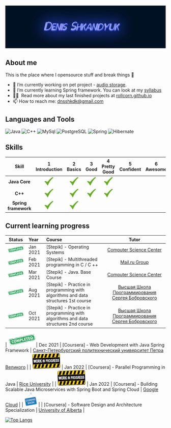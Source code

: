 <!--
**Rollcorn/Rollcorn** is a ✨ _special_ ✨ repository because its `README.md` (this file) appears on your GitHub profile.


- ⚡ Fun fact: ...
-->

![Header](https://github.com/Rollcorn/Rollcorn/blob/main/assets/scene.png)

## About me

This is the place where I opensource stuff and break things :rofl:

- 🔭 I’m currently working on pet project - [audio storage](https://github.com/Rollcorn/spring-project).
- 🌱 I’m currently learning Spring framework. You can look at my [syllabus](https://docs.google.com/spreadsheets/d/11FlKZ0HRSQCDVSGVtglLY5rEkbltWyGg5sHI2Axvxrc/edit#gid=0)
- 👨‍💻 &nbsp;Read more about my last finished projects at [rollcorn.github.io](https://rollcorn.github.io./)
- 📫 How to reach me: dnsshkdk@gmail.com

## Languages and Tools

![Java](https://img.shields.io/badge/-Java-090909?style=for-the-badge&logo=Java&logoColor=ff9129) 
![C++](https://img.shields.io/badge/-C++-090909?style=for-the-badge&logo=C%2b%2b&logoColor=36a8ff)
![MySql](https://img.shields.io/badge/-MySQL-090909?style=for-the-badge&logo=mysql&logoColor=white)
![PostgreSQL](https://img.shields.io/badge/-PostgreSQL-090909?style=for-the-badge&logo=PostgreSQL&logoColor=white)
![Spring](https://img.shields.io/badge/-Spring-090909?style=for-the-badge&logo=Spring&logoColor=36ff70)
![Hibernate](https://img.shields.io/badge/-Hibernate-090909?style=for-the-badge&logo=Hibernate&logoColor=ffca89)



## Skills

[done]: https://github.com/Rollcorn/Rollcorn/blob/main/assets/lildone.png "Done"


|               Skill              | 1<br>Introduction | 2<br>Basics   | 3<br>Good     | 4<br>Pretty Good | 5<br>Confident | 6<br>Awesome    |
|:--------------------------------:|:-----------------:|:-------------:|:-------------:|:----------------:|:--------------:|:---------------:|
|**Java Core**                     | ![done][done]|![done][done]|![done][done]|![done][done]|                |                 |
|**C++**                           | ![done][done]|![done][done]|![done][done]|![done][done]|                |                 |
|**Spring framework**              | ![done][done]|![done][done]|               |                  |                |                 |


## Current learning progress

[Completed]: https://github.com/Rollcorn/Rollcorn/blob/main/assets/lcompleted.png "Completed"
[In Progress]: https://github.com/Rollcorn/Rollcorn/blob/main/assets/lilinprogress.png "In Progress"
[Soon]: https://github.com/Rollcorn/Rollcorn/blob/main/assets/lcomingsoon.png "Soon"

|            Status           |   Year   | Course                                                          |                Tutor                        |
|:---------------------------:|:---------|:----------------------------------------------------------------|:-------------------------------------------:|
| ![Completed][Completed]| Jan 2021 | [Stepik] - Operating Systems        | [Сomputer Science Center](https://stepik.org/course/1780/info)                                   |
| ![Completed][Completed]| Feb 2021 | [Stepik] - Multithreaded programming in C / C ++                                  | [Mail.ru Group](https://stepik.org/course/149/info)                                   |
| ![Completed][Completed]| Mar 2021 | [Stepik] - Java. Base Course                                                       | [Сomputer Science Center](https://stepik.org/course/187/info)               |
| ![Completed][Completed]| Aug 2021 | [Stepik] - Practice in programming with algorithms and data structures 1st course  | [Высшая Школа Программирования Сергея Бобровского](https://vk.com/lambda_brain)               |
| ![Completed][Completed]| Oct 2021 | [Stepik] - Practice in programming with algorithms and data structures 2nd course                            | [Высшая Школа Программирования Сергея Бобровского](https://vk.com/lambda_brain)   |

| ![Completed][Completed]| Dec 2021 | [Coursera] - Web Development with Java Spring Framework                               | [Санкт-Петербургский политехнический университет Петра Великого](https://www.coursera.org/learn/web-development-with-java-spring-framework/home/welcome)               |
| ![In Progress][In Progress] |   Jan 2022       | [Coursera] - Parallel Programming in Java                          | [Rice University](https://www.coursera.org/learn/parallel-programming-in-java/home/welcome)              |
| ![In Progress][In Progress] |   Jan 2022    | [Coursera] - Building Scalable Java Microservices with Spring Boot and Spring Cloud                           | [Google Cloud](https://www.coursera.org/learn/google-cloud-java-spring/home/welcome)               |
| ![Soon][Soon]               |          | [Coursera] - Software Design and Architecture Specialization | [University of Alberta](https://www.coursera.org/specializations/software-design-architecture)                       |


[//]: # (Reference links to courses)

[![Top Langs](https://github-readme-stats.vercel.app/api/top-langs/?username=rollcorn)](https://github.com/anuraghazra/github-readme-stats)
